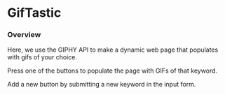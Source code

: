 # GifTastic

### Overview

Here, we use the GIPHY API to make a dynamic web page that populates with gifs of your choice.

Press one of the buttons to populate the page with GIFs of that keyword.

Add a new button by submitting a new keyword in the input form.